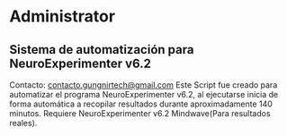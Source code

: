 # Administrator
Sistema de automatización para NeuroExperimenter v6.2
---------------------------------------------------------------
Contacto: contacto.gungnirtech@gmail.com
Este Script fue creado para automatizar el programa NeuroExperimenter v6.2, al ejecutarse inicia de forma automática a recopilar resultados durante aproximadamente 140 minutos.
Requiere NeuroExperimenter v6.2
Mindwave(Para resultados reales).
